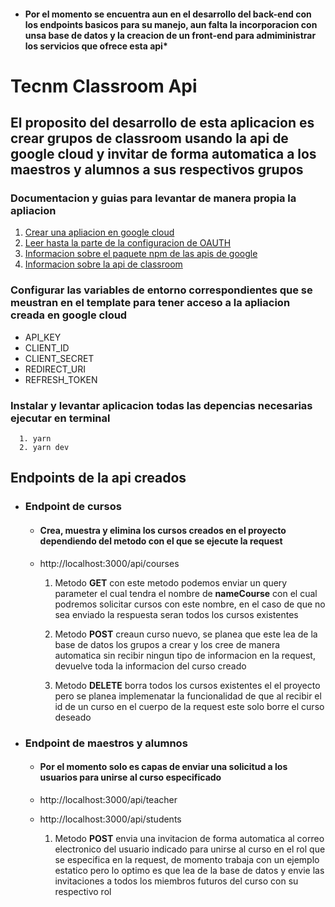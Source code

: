 * #### Por el momento se encuentra aun en el desarrollo del back-end con los endpoints basicos para su manejo, aun falta la incorporacion con unsa base de datos y la creacion de un front-end para admiministrar los servicios que ofrece esta api*
# Tecnm Classroom Api
## El proposito del desarrollo de esta aplicacion es crear grupos de classroom usando la api de google cloud y invitar de forma automatica a los maestros y alumnos a sus respectivos grupos


### Documentacion y guias para levantar de manera propia la apliacion

1. [Crear una apliacion en google cloud](https://console.cloud.google.com/)
2. [Leer hasta la parte de la configuracion de OAUTH](https://stateful.com/blog/gmail-api-node-tutorial)
3. [Informacion sobre el paquete npm de las apis de google](https://www.npmjs.com/package/googleapis)
4. [Informacion sobre la api de classroom](https://developers.google.com/classroom/reference/rest?hl=en)

### Configurar las variables de entorno correspondientes que se meustran en el template para tener acceso a la apliacion creada en google cloud
* API_KEY
* CLIENT_ID
* CLIENT_SECRET
* REDIRECT_URI
* REFRESH_TOKEN

### Instalar y levantar aplicacion todas las depencias necesarias __ejecutar en terminal__

```
  1. yarn 
  2. yarn dev
```

## Endpoints de la api creados

* ### Endpoint de cursos
  * #### Crea, muestra y elimina los cursos creados en el proyecto dependiendo del metodo con el que se ejecute la request
  * http://localhost:3000/api/courses

    1. Metodo __GET__ con este metodo podemos enviar un query parameter el cual tendra el nombre de __nameCourse__ con el cual podremos solicitar cursos con este nombre, en el caso de que no sea enviado la respuesta seran todos los cursos existentes
    
    2. Metodo __POST__  creaun curso nuevo, se planea que este lea de la base de datos los grupos a crear y los cree de manera automatica sin recibir ningun tipo de informacion en la request, devuelve toda la informacion del curso creado
    3. Metodo __DELETE__ borra todos los cursos existentes el el proyecto pero se planea implemenatar la funcionalidad de que al recibir el id de un curso en el cuerpo de la request este solo borre el curso deseado

* ### Endpoint de maestros y alumnos
  * #### Por el momento solo es capas de enviar una solicitud a los usuarios para unirse al curso especificado
  * http://localhost:3000/api/teacher
  * http://localhost:3000/api/students

    1. Metodo __POST__ envia una invitacion de forma automatica al correo electronico del usuario indicado para unirse al curso en el rol que se especifica en la request, de momento trabaja con un ejemplo estatico pero lo optimo es que lea de la base de datos y envie las invitaciones a todos los miembros futuros del curso con su respectivo rol